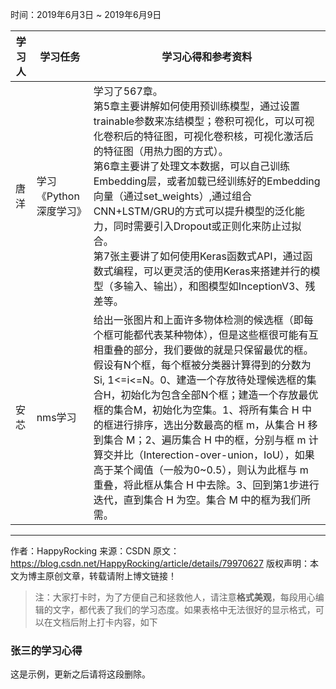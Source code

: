 时间：2019年6月3日 ~ 2019年6月9日

学习人|学习任务|学习心得和参考资料
------ | ------ | ------ 
唐洋 | 学习《Python深度学习》 | 学习了567章。<br>第5章主要讲解如何使用预训练模型，通过设置trainable参数来冻结模型；卷积可视化，可以可视化卷积后的特征图，可视化卷积核，可视化激活后的特征图（用热力图的方式）。<br>第6章主要讲了处理文本数据，可以自己训练Embedding层，或者加载已经训练好的Embedding向量（通过set_weights）,通过组合CNN+LSTM/GRU的方式可以提升模型的泛化能力，同时需要引入Dropout或正则化来防止过拟合。<br>第7张主要讲了如何使用Keras函数式API，通过函数式编程，可以更灵活的使用Keras来搭建并行的模型（多输入、输出），和图模型如InceptionV3、残差等。 
安芯 | nms学习 | 给出一张图片和上面许多物体检测的候选框（即每个框可能都代表某种物体），但是这些框很可能有互相重叠的部分，我们要做的就是只保留最优的框。假设有N个框，每个框被分类器计算得到的分数为Si, 1<=i<=N。0、建造一个存放待处理候选框的集合H，初始化为包含全部N个框；建造一个存放最优框的集合M，初始化为空集。1、将所有集合 H 中的框进行排序，选出分数最高的框 m，从集合 H 移到集合 M；2、遍历集合 H 中的框，分别与框 m 计算交并比（Interection-over-union，IoU），如果高于某个阈值（一般为0~0.5），则认为此框与 m 重叠，将此框从集合 H 中去除。3、回到第1步进行迭代，直到集合 H 为空。集合 M 中的框为我们所需。
--------------------- 
作者：HappyRocking 
来源：CSDN 
原文：https://blog.csdn.net/HappyRocking/article/details/79970627 
版权声明：本文为博主原创文章，转载请附上博文链接！
> 注：大家打卡时，为了方便自己和拯救他人，请注意**格式美观**，每段用心编辑的文字，都代表了我们的学习态度。如果表格中无法很好的显示格式，可以在文档后附上打卡内容，如下

### 张三的学习心得
这是示例，更新之后请将这段删除。
